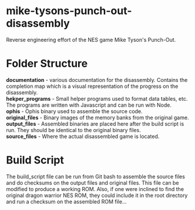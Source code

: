 # mike-tysons-punch-out-disassembly
Reverse engineering effort of the NES game Mike Tyson's Punch-Out.

# Folder Structure
**documentation** - various documentation for the disassembly. Contains the completion map which is a visual representation of the progress on the disassembly.  
**hekper_programs** - Small helper programs used to format data tables, etc. The programs are written with Javascript and can be run with Node.  
**ophis** - Ophis binary used to assemble the source code.  
**original_files** - Binary images of the memory banks from the original game.  
**output_files** - Assembled binaries are placed here after the build script is run.  They should be identical to the original binary files.  
**source_files** - Where the actual disassembled game is located.  

# Build Script
The build_script file can be run from Git bash to assemble the source files and do checksums on the output files and original files.  This file can be modified to produce a working ROM.  Also, if one were inclined to find the original dragon warrior NES ROM, they could include it in the root directory and run a checksum on the assembled ROM file...  

